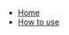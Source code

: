 * [Home](/)
* [How to use](howto.md)


<!-- homepage.md is defined as the first page in index.html  --> 
